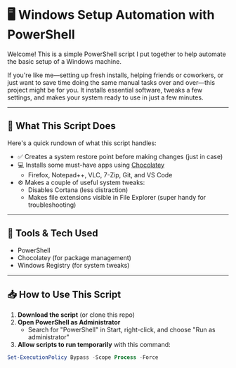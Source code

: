 # 🖥️ Windows Setup Automation with PowerShell

Welcome! This is a simple PowerShell script I put together to help automate the basic setup of a Windows machine. 

If you're like me—setting up fresh installs, helping friends or coworkers, or just want to save time doing the same manual tasks over and over—this project might be for you. It installs essential software, tweaks a few settings, and makes your system ready to use in just a few minutes.

---

## 🚀 What This Script Does

Here's a quick rundown of what this script handles:

- ✅ Creates a system restore point before making changes (just in case)
- 💻 Installs some must-have apps using [Chocolatey](https://chocolatey.org/)
  - Firefox, Notepad++, VLC, 7-Zip, Git, and VS Code
- ⚙️ Makes a couple of useful system tweaks:
  - Disables Cortana (less distraction)
  - Makes file extensions visible in File Explorer (super handy for troubleshooting)

---

## 🧰 Tools & Tech Used

- PowerShell
- Chocolatey (for package management)
- Windows Registry (for system tweaks)

---

## 📥 How to Use This Script

1. **Download the script** (or clone this repo)
2. **Open PowerShell as Administrator**
   - Search for "PowerShell" in Start, right-click, and choose "Run as administrator"
3. **Allow scripts to run temporarily** with this command:

```powershell
Set-ExecutionPolicy Bypass -Scope Process -Force
